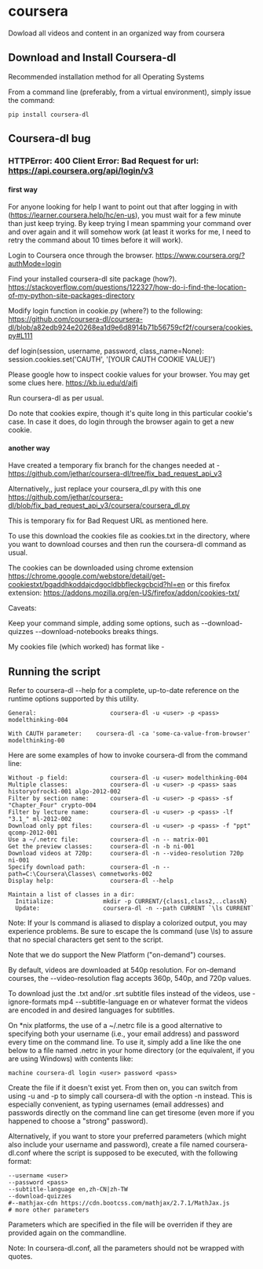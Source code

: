 # coursera
Dowload all videos and content in an organized way from coursera
## Download and Install Coursera-dl

Recommended installation method for all Operating Systems

From a command line (preferably, from a virtual environment), simply issue the command:

    pip install coursera-dl

##  Coursera-dl bug 
### HTTPError: 400 Client Error: Bad Request for url: https://api.coursera.org/api/login/v3
#### first way
For anyone looking for help I want to point out that after logging in with (https://learner.coursera.help/hc/en-us), you must wait for a few minute than just keep trying. By keep trying I mean spamming your command over and over again and it will somehow work (at least it works for me, I need to retry the command about 10 times before it will work).

Login to Coursera once through the browser.   https://www.coursera.org/?authMode=login

Find your installed coursera-dl site package (how?).   https://stackoverflow.com/questions/122327/how-do-i-find-the-location-of-my-python-site-packages-directory

Modify login function in cookie.py (where?) to the following:  https://github.com/coursera-dl/coursera-dl/blob/a82edb924e20268ea1d9e6d8914b71b56759cf2f/coursera/cookies.py#L111

def login(session, username, password, class_name=None):
    session.cookies.set('CAUTH', '[YOUR CAUTH COOKIE VALUE]')

Please google how to inspect cookie values for your browser. You may get some clues here.  https://kb.iu.edu/d/ajfi

Run coursera-dl as per usual.

Do note that cookies expire, though it's quite long in this particular cookie's case. In case it does, do login through the browser again to get a new cookie.

#### another way
Have created a temporary fix branch for the changes needed at -
https://github.com/jethar/coursera-dl/tree/fix_bad_request_api_v3

Alternatively,, just replace your coursera_dl.py with this one    https://github.com/jethar/coursera-dl/blob/fix_bad_request_api_v3/coursera/coursera_dl.py

This is temporary fix for Bad Request URL as mentioned here.

To use this download the cookies file as cookies.txt in the directory, where you want to download courses and then run the coursera-dl command as usual.

The cookies can be downloaded using chrome extension
https://chrome.google.com/webstore/detail/get-cookiestxt/bgaddhkoddajcdgocldbbfleckgcbcid?hl=en
or this firefox extension:
https://addons.mozilla.org/en-US/firefox/addon/cookies-txt/

Caveats:

Keep your command simple, adding some options, such as --download-quizzes --download-notebooks breaks things.

My cookies file (which worked) has format like -

## Running the script

Refer to coursera-dl --help for a complete, up-to-date reference on the runtime options supported by this utility.

    General:                     coursera-dl -u <user> -p <pass> modelthinking-004

    With CAUTH parameter:	 coursera-dl -ca 'some-ca-value-from-browser' modelthinking-00
Here are some examples of how to invoke coursera-dl from the command line:

    Without -p field:            coursera-dl -u <user> modelthinking-004
    Multiple classes:            coursera-dl -u <user> -p <pass> saas historyofrock1-001 algo-2012-002
    Filter by section name:      coursera-dl -u <user> -p <pass> -sf "Chapter_Four" crypto-004
    Filter by lecture name:      coursera-dl -u <user> -p <pass> -lf "3.1_" ml-2012-002
    Download only ppt files:     coursera-dl -u <user> -p <pass> -f "ppt" qcomp-2012-001
    Use a ~/.netrc file:         coursera-dl -n -- matrix-001
    Get the preview classes:     coursera-dl -n -b ni-001
	Download videos at 720p:     coursera-dl -n --video-resolution 720p ni-001
    Specify download path:       coursera-dl -n --path=C:\Coursera\Classes\ comnetworks-002
    Display help:                coursera-dl --help

    Maintain a list of classes in a dir:
      Initialize:              mkdir -p CURRENT/{class1,class2,..classN}
      Update:                  coursera-dl -n --path CURRENT `\ls CURRENT`

Note: If your ls command is aliased to display a colorized output, you may experience problems. Be sure to escape the ls command (use \ls) to assure that no special characters get sent to the script.

Note that we do support the New Platform ("on-demand") courses.

By default, videos are downloaded at 540p resolution. For on-demand courses, the --video-resolution flag accepts 360p, 540p, and 720p values.

To download just the .txt and/or .srt subtitle files instead of the videos, use -ignore-formats mp4 --subtitle-language en or whatever format the videos are encoded in and desired languages for subtitles.

On *nix platforms, the use of a ~/.netrc file is a good alternative to specifying both your username (i.e., your email address) and password every time on the command line. To use it, simply add a line like the one below to a file named .netrc in your home directory (or the equivalent, if you are using Windows) with contents like:

    machine coursera-dl login <user> password <pass>

Create the file if it doesn't exist yet. From then on, you can switch from using -u and -p to simply call coursera-dl with the option -n instead. This is especially convenient, as typing usernames (email addresses) and passwords directly on the command line can get tiresome (even more if you happened to choose a "strong" password).

Alternatively, if you want to store your preferred parameters (which might also include your username and password), create a file named coursera-dl.conf where the script is supposed to be executed, with the following format:

    --username <user>
    --password <pass>
    --subtitle-language en,zh-CN|zh-TW
    --download-quizzes
    #--mathjax-cdn https://cdn.bootcss.com/mathjax/2.7.1/MathJax.js
    # more other parameters

Parameters which are specified in the file will be overriden if they are provided again on the commandline.

Note: In coursera-dl.conf, all the parameters should not be wrapped with quotes.
